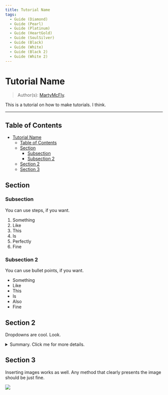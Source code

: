 ```yaml
---
title: Tutorial Name
tags:
  - Guide (Diamond)
  - Guide (Pearl)
  - Guide (Platinum)
  - Guide (HeartGold)
  - Guide (SoulSilver)  
  - Guide (Black)
  - Guide (White)
  - Guide (Black 2)
  - Guide (White 2)
---
```


# Tutorial Name
> Author(s): [MartyMcFly]().

This is a tutorial on how to make tutorials. I think.

--- 
## Table of Contents
- [Tutorial Name](#tutorial-name)
  - [Table of Contents](#table-of-contents)
  - [Section](#section)
    - [Subsection](#subsection)
    - [Subsection 2](#subsection-2)
  - [Section 2](#section-2)
  - [Section 3](#section-3)

## Section
### Subsection
You can use steps, if you want.
1. Something
2. Like
3. This
4. Is
5. Perfectly
6. Fine

### Subsection 2
You can use bullet points, if you want.
- Something
- Like
- This
- Is
- Also
- Fine

## Section 2
Dropdowns are cool. Look.

<details>
 <summary>Summary. Click me for more details.</summary>
 <p>Hi, I am the details you asked for. You can hide me as well.</p>
</details>

## Section 3
Inserting images works as well. Any method that clearly presents the image should be just fine.

![](https://images.unsplash.com/photo-1549740425-5e9ed4d8cd34?ixlib=rb-1.2.1&ixid=MXwxMjA3fDB8MHxjb2xsZWN0aW9uLXBhZ2V8MXwzOTU0NTB8fGVufDB8fHw%3D&w=1000&q=80")